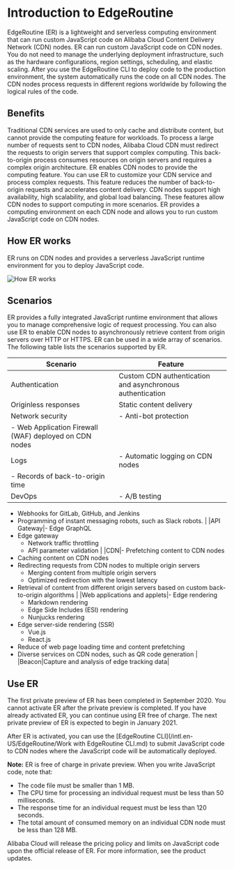 # Introduction to EdgeRoutine

EdgeRoutine \(ER\) is a lightweight and serverless computing environment that can run custom JavaScript code on Alibaba Cloud Content Delivery Network \(CDN\) nodes. ER can run custom JavaScript code on CDN nodes. You do not need to manage the underlying deployment infrastructure, such as the hardware configurations, region settings, scheduling, and elastic scaling. After you use the EdgeRoutine CLI to deploy code to the production environment, the system automatically runs the code on all CDN nodes. The CDN nodes process requests in different regions worldwide by following the logical rules of the code.

## Benefits

Traditional CDN services are used to only cache and distribute content, but cannot provide the computing feature for workloads. To process a large number of requests sent to CDN nodes, Alibaba Cloud CDN must redirect the requests to origin servers that support complex computing. This back-to-origin process consumes resources on origin servers and requires a complex origin architecture. ER enables CDN nodes to provide the computing feature. You can use ER to customize your CDN service and process complex requests. This feature reduces the number of back-to-origin requests and accelerates content delivery. CDN nodes support high availability, high scalability, and global load balancing. These features allow CDN nodes to support computing in more scenarios. ER provides a computing environment on each CDN node and allows you to run custom JavaScript code on CDN nodes.

## How ER works

ER runs on CDN nodes and provides a serverless JavaScript runtime environment for you to deploy JavaScript code.

![How ER works](https://static-aliyun-doc.oss-accelerate.aliyuncs.com/assets/img/en-US/2337372061/p86758.png)

## Scenarios

ER provides a fully integrated JavaScript runtime environment that allows you to manage comprehensive logic of request processing. You can also use ER to enable CDN nodes to asynchronously retrieve content from origin servers over HTTP or HTTPS. ER can be used in a wide array of scenarios. The following table lists the scenarios supported by ER.

|Scenario|Feature|
|--------|-------|
|Authentication|Custom CDN authentication and asynchronous authentication|
|Originless responses|Static content delivery|
|Network security|-   Anti-bot protection
-   Web Application Firewall \(WAF\) deployed on CDN nodes |
|Logs|-   Automatic logging on CDN nodes
-   Records of back-to-origin time |
|DevOps|-   A/B testing
-   Webhooks for GitLab, GitHub, and Jenkins
-   Programming of instant messaging robots, such as Slack robots. |
|API Gateway|-   Edge GraphQL
-   Edge gateway
    -   Network traffic throttling
    -   API parameter validation |
|CDN|-   Prefetching content to CDN nodes
-   Caching content on CDN nodes
-   Redirecting requests from CDN nodes to multiple origin servers
    -   Merging content from multiple origin servers
    -   Optimized redirection with the lowest latency
-   Retrieval of content from different origin servers based on custom back-to-origin algorithms |
|Web applications and applets|-   Edge rendering
    -   Markdown rendering
    -   Edge Side Includes \(ESI\) rendering
    -   Nunjucks rendering
-   Edge server-side rendering \(SSR\)
    -   Vue.js
    -   React.js
-   Reduce of web page loading time and content prefetching
-   Diverse services on CDN nodes, such as QR code generation |
|Beacon|Capture and analysis of edge tracking data|

## Use ER

The first private preview of ER has been completed in September 2020. You cannot activate ER after the private preview is completed. If you have already activated ER, you can continue using ER free of charge. The next private preview of ER is expected to begin in January 2021.

After ER is activated, you can use the [EdgeRoutine CLI](/intl.en-US/EdgeRoutine/Work with EdgeRoutine CLI.md) to submit JavaScript code to CDN nodes where the JavaScript code will be automatically deployed.

**Note:** ER is free of charge in private preview. When you write JavaScript code, note that:

-   The code file must be smaller than 1 MB.
-   The CPU time for processing an individual request must be less than 50 milliseconds.
-   The response time for an individual request must be less than 120 seconds.
-   The total amount of consumed memory on an individual CDN node must be less than 128 MB.

Alibaba Cloud will release the pricing policy and limits on JavaScript code upon the official release of ER. For more information, see the product updates.

